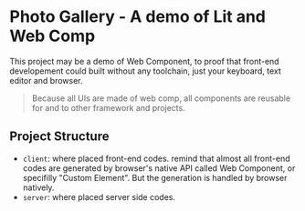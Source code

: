 # Photo Gallery - A demo of Lit and Web Comp

This project may be a demo of Web Component, to proof that front-end developement could built without any toolchain, just your keyboard, text editor and browser.

> Because all UIs are made of web comp, all components are reusable for and to other framework and projects.

## Project Structure

* `client`: where placed front-end codes. remind that almost all front-end codes are generated by browser's native API called Web Component, or specifilly "Custom Element". But the generation is handled by browser natively.
* `server`: where placed server side codes.
